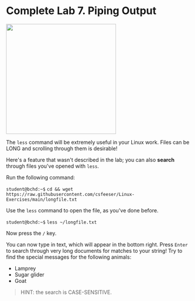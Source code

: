 # Complete Lab 7. Piping Output

<img src="https://www.linuxcommands.site/wp-content/uploads/2019/08/image-1024x446.png" width="300"/>

The `less` command will be extremely useful in your Linux work. Files can be LONG and scrolling through them is desirable!

Here's a feature that wasn't described in the lab; you can also **search** through files you've opened with `less`.

Run the following command:

`student@bchd:~$` `cd && wget https://raw.githubusercontent.com/csfeeser/Linux-Exercises/main/longfile.txt`

Use the `less` command to open the file, as you've done before.

`student@bchd:~$` `less ~/longfile.txt`

Now press the `/` key.

You can now type in text, which will appear in the bottom right. Press `Enter` to search through very long documents for matches to your string! Try to find the special messages for the following animals:

- Lamprey
- Sugar glider
- Goat

> HINT: the search is CASE-SENSITIVE.
